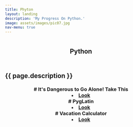```yaml
---
title: Phyton
layout: landing
description: 'My Progress On Python.'
image: assets/images/pic07.jpg
nav-menu: true
---
```


<section id="banner" class="style2">
  <div class="inner">
  <span class="image">
  <img src="{{ site.baseurl }}/%7B%7B%20page.image%20%7D%7D" alt="">
</span>
  <header class="major">

<h1> Python </h1>

</header>
  <div class="content">

<h2> {{ page.description }} </h2>

</div>
</div>
</section>

<div id="main">
  <section id="one">
  <div class="inner"><header class="major">

<h3> 
# It's Dangerous to Go Alone! Take This <li><a href="/python/2017/02/14/It's_Dangerous_to_Go_Alone!_Take_This.html" class="button special small">Look</a></li> 
# PygLatin <li><a href="/python/2017/02/14/PygLatin.html" class="button special small">Look</a></li> 
# Vacation Calculator <li><a href="/python/2017/02/11/Vacation_Calculator.html" class="button special small">Look</a></li> 













